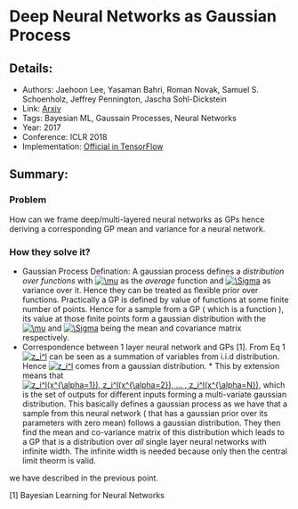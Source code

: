 # Deep Neural Networks as Gaussian Process

## Details:

* Authors: Jaehoon Lee, Yasaman Bahri, Roman Novak, Samuel S. Schoenholz, Jeffrey Pennington, Jascha Sohl-Dickstein
* Link: [Arxiv](https://arxiv.org/pdf/1711.00165.pdf)
* Tags: Bayesian ML, Gaussain Processes, Neural Networks
* Year: 2017
* Conference: ICLR 2018
* Implementation: [Official in TensorFlow](https://github.com/brain-research/nngp)

## Summary:

### Problem
How can we frame deep/multi-layered neural networks as GPs hence deriving a corresponding GP mean and variance for a neural network.  

### How they solve it?

* Gaussian Process Defination: A gaussian process defines a *distribution over functions* with <a href="https://www.codecogs.com/eqnedit.php?latex=\mu" target="_blank"><img src="https://latex.codecogs.com/gif.latex?\mu" title="\mu" /></a> as the *average* function and <a href="https://www.codecogs.com/eqnedit.php?latex=\Sigma" target="_blank"><img src="https://latex.codecogs.com/gif.latex?\Sigma" title="\Sigma" /></a> as variance over it. Hence they can be treated as flexible prior over functions. Practically a GP is defined by value of functions at some finite number of points. Hence for a sample from a GP ( which is a function ), its value at those finite points form a gaussian distribution with the <a href="https://www.codecogs.com/eqnedit.php?latex=\mu" target="_blank"><img src="https://latex.codecogs.com/gif.latex?\mu" title="\mu" /></a> and <a href="https://www.codecogs.com/eqnedit.php?latex=\Sigma" target="_blank"><img src="https://latex.codecogs.com/gif.latex?\Sigma" title="\Sigma" /></a> being the mean and covariance matrix respectively. 
* Correspondence between 1 layer neural network and GPs [1]. From Eq 1 <a href="https://www.codecogs.com/eqnedit.php?latex=z_i^l" target="_blank"><img src="https://latex.codecogs.com/gif.latex?z_i^l" title="z_i^l" /></a> can be seen as a summation of variables from i.i.d distribution. Hence <a href="https://www.codecogs.com/eqnedit.php?latex=z_i^l" target="_blank"><img src="https://latex.codecogs.com/gif.latex?z_i^l" title="z_i^l" /></a> comes from a gaussian distribution. * This by extension means that <a href="https://www.codecogs.com/eqnedit.php?latex=z_i^l(x^{\alpha=1}),&space;z_i^l(x^{\alpha=2}),&space;...&space;,&space;z_i^l(x^{\alpha=N})" target="_blank"><img src="https://latex.codecogs.com/gif.latex?z_i^l(x^{\alpha=1}),&space;z_i^l(x^{\alpha=2}),&space;...&space;,&space;z_i^l(x^{\alpha=N})" title="z_i^l(x^{\alpha=1}), z_i^l(x^{\alpha=2}), ... , z_i^l(x^{\alpha=N})" /></a>, which is the set of outputs for different inputs forming a multi-variate gaussian distribution. This basically defines a gaussian process as we have that a sample from this neural network ( that has a gaussian prior over its parameters with zero mean) follows a gaussian distribution. They then find the mean and co-variance matrix of this distribution which leads to a GP that is a distribution over *all* single layer neural networks with infinite width. The infinite width is needed because only then the central limit theorm is valid.

 we have described in the previous point.





[1] Bayesian Learning for Neural Networks
